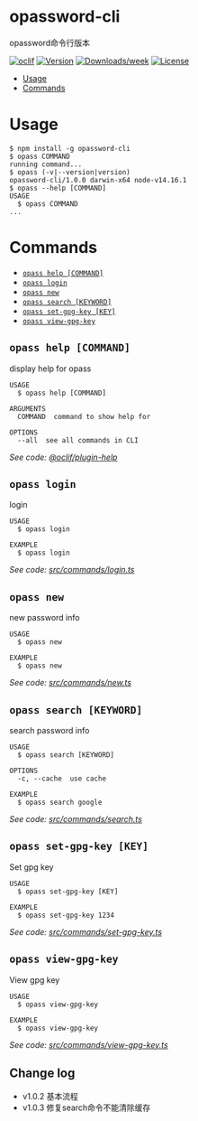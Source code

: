 opassword-cli
=============

opassword命令行版本

[![oclif](https://img.shields.io/badge/cli-oclif-brightgreen.svg)](https://oclif.io)
[![Version](https://img.shields.io/npm/v/opassword-cli.svg)](https://npmjs.org/package/opassword-cli)
[![Downloads/week](https://img.shields.io/npm/dw/opassword-cli.svg)](https://npmjs.org/package/opassword-cli)
[![License](https://img.shields.io/npm/l/opassword-cli.svg)](https://github.com/xingzhi2107/opassword/blob/master/package.json)

<!-- toc -->
* [Usage](#usage)
* [Commands](#commands)
<!-- tocstop -->
# Usage
<!-- usage -->
```sh-session
$ npm install -g opassword-cli
$ opass COMMAND
running command...
$ opass (-v|--version|version)
opassword-cli/1.0.0 darwin-x64 node-v14.16.1
$ opass --help [COMMAND]
USAGE
  $ opass COMMAND
...
```
<!-- usagestop -->
# Commands
<!-- commands -->
* [`opass help [COMMAND]`](#opass-help-command)
* [`opass login`](#opass-login)
* [`opass new`](#opass-new)
* [`opass search [KEYWORD]`](#opass-search-keyword)
* [`opass set-gpg-key [KEY]`](#opass-set-gpg-key-key)
* [`opass view-gpg-key`](#opass-view-gpg-key)

## `opass help [COMMAND]`

display help for opass

```
USAGE
  $ opass help [COMMAND]

ARGUMENTS
  COMMAND  command to show help for

OPTIONS
  --all  see all commands in CLI
```

_See code: [@oclif/plugin-help](https://github.com/oclif/plugin-help/blob/v3.2.3/src/commands/help.ts)_

## `opass login`

login

```
USAGE
  $ opass login

EXAMPLE
  $ opass login
```

_See code: [src/commands/login.ts](https://github.com/xingzhi2107/opassword/blob/v1.0.0/src/commands/login.ts)_

## `opass new`

new password info

```
USAGE
  $ opass new

EXAMPLE
  $ opass new
```

_See code: [src/commands/new.ts](https://github.com/xingzhi2107/opassword/blob/v1.0.0/src/commands/new.ts)_

## `opass search [KEYWORD]`

search password info

```
USAGE
  $ opass search [KEYWORD]

OPTIONS
  -c, --cache  use cache

EXAMPLE
  $ opass search google
```

_See code: [src/commands/search.ts](https://github.com/xingzhi2107/opassword/blob/v1.0.0/src/commands/search.ts)_

## `opass set-gpg-key [KEY]`

Set gpg key

```
USAGE
  $ opass set-gpg-key [KEY]

EXAMPLE
  $ opass set-gpg-key 1234
```

_See code: [src/commands/set-gpg-key.ts](https://github.com/xingzhi2107/opassword/blob/v1.0.0/src/commands/set-gpg-key.ts)_

## `opass view-gpg-key`

View gpg key

```
USAGE
  $ opass view-gpg-key

EXAMPLE
  $ opass view-gpg-key
```

_See code: [src/commands/view-gpg-key.ts](https://github.com/xingzhi2107/opassword/blob/v1.0.0/src/commands/view-gpg-key.ts)_
<!-- commandsstop -->

## Change log

* v1.0.2 基本流程
* v1.0.3 修复search命令不能清除缓存
